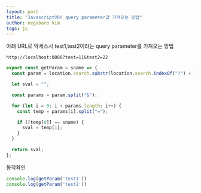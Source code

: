 ```yaml
---
layout: post
title: "Javascript에서 query parameter값 가져오는 방법"
author: negabaro kim
tags: js
---
```



아래 URL로 악세스시 test1,test2이라는 query parameter를 가져오는 방법

`http://localhost:8080?test=11&test2=22`



```js
export const getParam = sname => {
  const param = location.search.substr(location.search.indexOf("?") + 1);

  let sval = "";

  const params = param.split("&");

  for (let i = 0; i < params.length; i++) {
    const temp = params[i].split("=");

    if ([temp[0]] == sname) {
      sval = temp[1];
    }
  }

  return sval;
};
```


동작확인 

```js
console.log(getParam('test1'))
console.log(getParam('test2'))
```